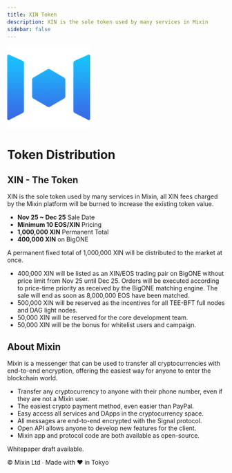 ```yaml
---
title: XIN Token
description: XIN is the sole token used by many services in Mixin
sidebar: false
---
```


![xintoken](./xintoken.png)

# Token Distribution
## XIN - The Token
XIN is the sole token used by many services in Mixin, all XIN fees charged by the Mixin platform will be burned to increase the existing token value.

- **Nov 25 ~ Dec 25** Sale Date
- **Minimum 10 EOS/XIN** Pricing
- **1,000,000 XIN** Permanent Total
- **400,000 XIN** on BigONE

A permanent fixed total of 1,000,000 XIN will be distributed to the market at once.

- 400,000 XIN will be listed as an XIN/EOS trading pair on BigONE without price limit from Nov 25 until Dec 25. Orders will be executed according to price-time priority as received by the BigONE matching engine. The sale will end as soon as 8,000,000 EOS have been matched.
- 500,000 XIN will be reserved as the incentives for all TEE-BFT full nodes and DAG light nodes.
- 50,000 XIN will be reserved for the core development team.
- 50,000 XIN will be the bonus for whitelist users and campaign.

## About Mixin
Mixin is a messenger that can be used to transfer all cryptocurrencies with end-to-end encryption, offering the easiest way for anyone to enter the blockchain world.

- Transfer any cryptocurrency to anyone with their phone number, even if they are not a Mixin user.
- The easiest crypto payment method, even easier than PayPal.
- Easy access all services and DApps in the cryptocurrency space.
- All messages are end-to-end encrypted with the Signal protocol.
- Open API allows anyone to develop new features for the client.
- Mixin app and protocol code are both available as open-source.

Whitepaper draft available.

© Mixin Ltd ∙ Made with ❤️ in Tokyo